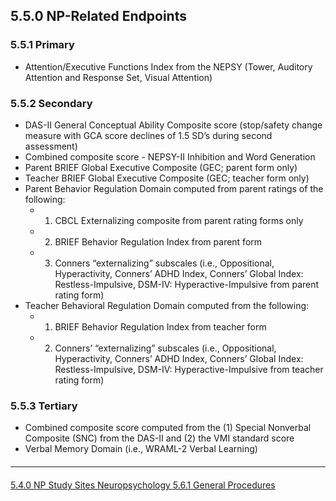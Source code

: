 ## 5.5.0 NP-Related Endpoints

### 5.5.1 Primary

* Attention/Executive Functions Index from the NEPSY (Tower, Auditory Attention and
Response Set, Visual Attention)

### 5.5.2 Secondary

* DAS-II General Conceptual Ability Composite score (stop/safety change measure with
GCA score declines of 1.5 SD’s during second assessment)
* Combined composite score - NEPSY-II Inhibition and Word Generation
* Parent BRIEF Global Executive Composite (GEC; parent form only)
* Teacher BRIEF Global Executive Composite (GEC; teacher form only)
* Parent Behavior Regulation Domain computed from parent ratings of the following:
  * 1. CBCL Externalizing composite from parent rating forms only
  * 2. BRIEF Behavior Regulation Index from parent form
  * 3. Conners “externalizing” subscales (i.e., Oppositional, Hyperactivity, Conners’
ADHD Index, Conners’ Global Index: Restless-Impulsive, DSM-IV:
Hyperactive-Impulsive from parent rating form)
* Teacher Behavioral Regulation Domain computed from the following:
  * 1. BRIEF Behavior Regulation Index from teacher form
  * 2. Conners’ “externalizing” subscales (i.e., Oppositional, Hyperactivity, Conners’
ADHD Index, Conners’ Global Index: Restless-Impulsive, DSM-IV:
Hyperactive-Impulsive from teacher rating form)

### 5.5.3 Tertiary

* Combined composite score computed from the (1) Special Nonverbal Composite (SNC)
from the DAS-II and (2) the VMI standard score
* Verbal Memory Domain (i.e., WRAML-2 Verbal Learning)


<hr class="soften" style="margin-top: 20px;margin-bottom: 20px;"/>

<div class="center">
<div class="btn-group">
  <a href=":pages_path:/manuals/neuropsychology/5-04-np-study-sites.md" class="btn btn-default">
    <span class="glyphicon glyphicon-chevron-left"></span>
    5.4.0 NP Study Sites
  </a>

  <a href=":pages_path:/manuals/neuropsychology" class="btn btn-default">
    <span class="glyphicon glyphicon-chevron-up"></span>
    Neuropsychology
  </a>

  <a href=":pages_path:/manuals/neuropsychology/5-06-01-general-procedures.md" class="btn btn-success">
    5.6.1 General Procedures
    <span class="glyphicon glyphicon-chevron-right"></span>
  </a>
</div>
</div>